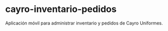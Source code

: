# cayro-inventario-pedidos
Aplicación móvil para administrar inventario y pedidos de Cayro Uniformes.
